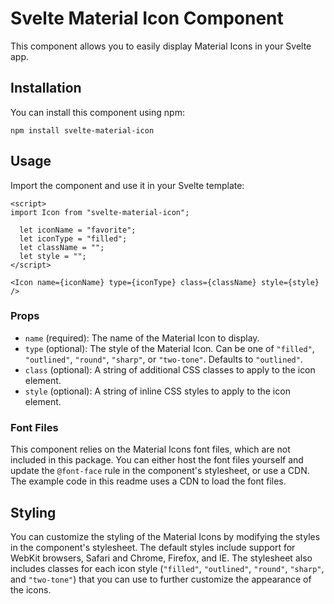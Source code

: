 Svelte Material Icon Component
==============================

This component allows you to easily display Material Icons in your Svelte app.

Installation
------------

You can install this component using npm:

`npm install svelte-material-icon`

Usage
-----

Import the component and use it in your Svelte template:


```vue
<script> 
import Icon from "svelte-material-icon";

  let iconName = "favorite";
  let iconType = "filled";
  let className = "";
  let style = ""; 
</script>

<Icon name={iconName} type={iconType} class={className} style={style} />
```

### Props

-   `name` (required): The name of the Material Icon to display.
-   `type` (optional): The style of the Material Icon. Can be one of `"filled"`, `"outlined"`, `"round"`, `"sharp"`, or `"two-tone"`. Defaults to `"outlined"`.
-   `class` (optional): A string of additional CSS classes to apply to the icon element.
-   `style` (optional): A string of inline CSS styles to apply to the icon element.

### Font Files

This component relies on the Material Icons font files, which are not included in this package. You can either host the font files yourself and update the `@font-face` rule in the component's stylesheet, or use a CDN. The example code in this readme uses a CDN to load the font files.

Styling
-------

You can customize the styling of the Material Icons by modifying the styles in the component's stylesheet. The default styles include support for WebKit browsers, Safari and Chrome, Firefox, and IE. The stylesheet also includes classes for each icon style (`"filled"`, `"outlined"`, `"round"`, `"sharp"`, and `"two-tone"`) that you can use to further customize the appearance of the icons.
